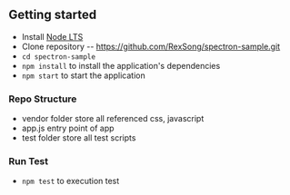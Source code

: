 ## Getting started

- Install [Node LTS](https://nodejs.org)
- Clone repository
--  https://github.com/RexSong/spectron-sample.git
- `cd spectron-sample`
- `npm install` to install the application's dependencies
- `npm start` to start the application


### Repo Structure
- vendor folder store all referenced css, javascript
- app.js entry point of app
- test folder store all test scripts

### Run Test
- `npm test` to execution test



